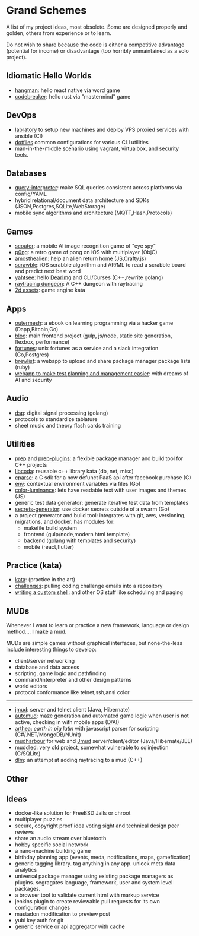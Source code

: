 # Grand Schemes

A list of my project ideas, most obsolete. Some are designed properly and golden, others from experience or to learn.

Do not wish to share because the code is either a competitive advantage (potential for income) or disadvantage (too horribly unmaintained as a solo project).

## Idiomatic Hello Worlds

* [hangman](https://github.com/ryjen/hangman): hello react native via word game 
* [codebreaker](https://github.com/ryjen/codebreaker): hello rust via "mastermind" game

## DevOps

* [labratory](https://github.com/ryjen/micrantha-labratory) to setup new machines and deploy VPS proxied services with ansible (CI)
* [dotfiles](https://github.com/ryjen/dotfiles) common configurations for various CLI utilities
* man-in-the-middle scenario using vagrant, virtualbox, and security tools.

## Databases

* [query-interpreter](https://github.com/ryjen/query-interpreter): make SQL queries consistent across platforms via config/YAML
* hybrid relational/document data architecture and SDKs (JSON,Postgres,SQLite,WebStorage)
* mobile sync algorithms and architecture (MQTT,Hash,Protocols)

## Games

* [scouter](https://github.com/ryjen/scouter): a mobile AI image recognition game of "eye spy"
* [p0ng](https://github.com/ryjen/p0ng): a retro game of pong on iOS with multiplayer (ObjC)
* [amosthealien](https://github.com/ryjen/amosthealien): help an alien return home (JS,Crafty.js)
* [scrawble](https://github.com/ryjen/scrawble): iOS scrabble algorithm and AR/ML to read a scrabble board and predict next best word
* [yahtsee](https://github.com/ryjen/yahtsee): hello [DearImg](https://github.com/ocornut/imgui) and CLI/Curses (C++,rewrite golang)
* [raytracing dungeon](https://github.com/ryjen/lost-cause): A C++ dungeon with raytracing
* [2d assets](https://github.com/ryjen/game-assets): game engine kata

## Apps

* [outermesh](https://outermesh.micrantha.com): a ebook on learning programming via a hacker game (Dapp,Bitcoin,Go)
* [blog](https://ryjen.github.io): main frontend project (gulp, js/node, static site generation, flexbox, performance)
* [fortunes](https://fortunes.micrantha.com): unix fortunes as a service and a slack integration (Go,Postgres)
* [brewlist](https://github.com/ryjen/brewlist): a webapp to upload and share package manager package lists (ruby)
* [webapp to make test planning and management easier](https://testmanship.com): with dreams of AI and security

## Audio

* [dsp](https://github.com/ryjen/dsp): digital signal processing (golang)
* protocols to standardize tablature
* sheet music and theory flash cards training

## Utilities

* [prep](https://github.com/ryjen/prep-cli) and [prep-plugins](https://github.com/ryjen/prep-plugins): a flexible package manager and build tool for C++ projects
* [libcoda](https://github.com/ryjen/libcoda): reusable c++ library kata (db, net, misc)
* [cparse](https://github.com/ryjen/cparse): a C sdk for a now defunct PaaS api after facebook purchase (C)
* [env](https://github.com/ryjen/env): contextual environment variables via files (Go)
* [color-luminance](https://github.com/ryjen/color-luminance): lets have readable text with user images and themes (JS)
* generic test data generator: generate iterative test data from templates
* [secrets-generator](https://github.com/ryjen/secrets-generator): use docker secrets outside of a swarm (Go)
* a project generator and build tool:  integrates with git, aws, versioning, migrations, and docker.  has modules for:
    - makefile build system
    - frontend (gulp/node,modern html template)
    - backend (golang with templates and security)
    - mobile (react,flutter)

## Practice (kata)

* [kata](https://github.com/ryjen/kata): (practice in the art)
* [challenges](https://github.com/ryjen/challenges): pulling coding challenge emails into a repository
* [writing a custom shell](https://github.com/ryjen/os/tree/master/shell): and other OS stuff like scheduling and paging

## MUDs

Whenever I want to learn or practice a new framework, language or design method.... I make a mud.

MUDs are simple games without graphical interfaces, but none-the-less include interesting things to develop:

* client/server networking
* database and data access
* scripting, game logic and pathfinding
* command/interpreter and other design patterns
* world editors
* protocol conformance like telnet,ssh,ansi color

---

* [jmud](https://github.com/ryjen/jmud): server and telnet client (Java, Hibernate)
* [automud](https://github.com/ryjen/automud): maze generation and automated game logic when user is not active, checking in with mobile apps (D/AI)
* [arthea](https://github.com/ryjen/arthea): *earth in pig latin* with javascript parser for scripting (C#/.NET/MongoDB/NUnit)
* [mudharbour](https://github.com/ryjen/mudharbour) for web and [Jmud](https://github.com/ryjen/jmud) server/client/editor (Java/Hibernate/JEE)
* [muddled](https://github.com/ryjen/muddled): very old project, somewhat vulnerable to sqlinjection (C/SQLite)
* [dlm](https://github.com/ryjen/lost-cause): an attempt at adding raytracing to a mud (C++)

## Other

## Ideas

* docker-like solution for FreeBSD Jails or chroot
* multiplayer puzzles
* secure, copyright proof idea voting sight and technical design peer reviews
* share an audio stream over bluetooth
* hobby specific social network
* a nano-machine building game
* birthday planning app (events, meda, notifications, maps, gamefication)
* generic tagging library.  tag anything in any app.  unlock meta data analytics
* universal package manager using existing package managers as plugins.  segragates language, framework, user and system level packages.
* a browser tool to validate current html with markup service
* jenkins plugin to create reviewable pull requests for its own configuration changes
* mastadon modification to preview post
* yubi key auth for git
* generic service or api aggregator with cache
